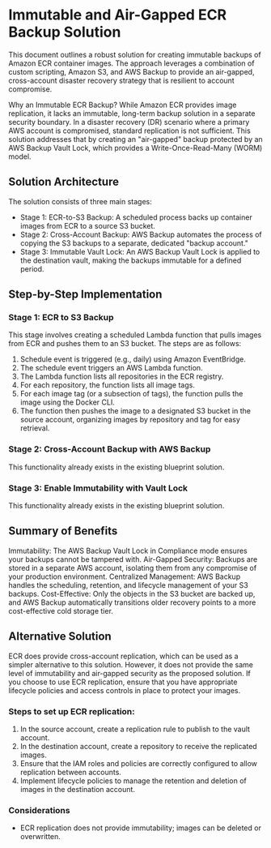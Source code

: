 # Immutable and Air-Gapped ECR Backup Solution

This document outlines a robust solution for creating immutable backups of Amazon ECR container images. The approach leverages a combination of custom scripting, Amazon S3, and AWS Backup to provide an air-gapped, cross-account disaster recovery strategy that is resilient to account compromise.

Why an Immutable ECR Backup?
While Amazon ECR provides image replication, it lacks an immutable, long-term backup solution in a separate security boundary. In a disaster recovery (DR) scenario where a primary AWS account is compromised, standard replication is not sufficient. This solution addresses that by creating an "air-gapped" backup protected by an AWS Backup Vault Lock, which provides a Write-Once-Read-Many (WORM) model.

## Solution Architecture

The solution consists of three main stages:

* Stage 1: ECR-to-S3 Backup: A scheduled process backs up container images from ECR to a source S3 bucket.
* Stage 2: Cross-Account Backup: AWS Backup automates the process of copying the S3 backups to a separate, dedicated "backup account."
* Stage 3: Immutable Vault Lock: An AWS Backup Vault Lock is applied to the destination vault, making the backups immutable for a defined period.

## Step-by-Step Implementation

### Stage 1: ECR to S3 Backup

This stage involves creating a scheduled Lambda function that pulls images from ECR and pushes them to an S3 bucket. The steps are as follows:
1. Schedule event is triggered (e.g., daily) using Amazon EventBridge.
2. The schedule event triggers an AWS Lambda function.
3. The Lambda function lists all repositories in the ECR registry.
4. For each repository, the function lists all image tags.
5. For each image tag (or a subsection of tags), the function pulls the image using the Docker CLI.
6. The function then pushes the image to a designated S3 bucket in the source account, organizing images by repository and tag for easy retrieval.


### Stage 2: Cross-Account Backup with AWS Backup

This functionality already exists in the existing blueprint solution.

### Stage 3: Enable Immutability with Vault Lock

This functionality already exists in the existing blueprint solution.

## Summary of Benefits

Immutability: The AWS Backup Vault Lock in Compliance mode ensures your backups cannot be tampered with.
Air-Gapped Security: Backups are stored in a separate AWS account, isolating them from any compromise of your production environment.
Centralized Management: AWS Backup handles the scheduling, retention, and lifecycle management of your S3 backups.
Cost-Effective: Only the objects in the S3 bucket are backed up, and AWS Backup automatically transitions older recovery points to a more cost-effective cold storage tier.


## Alternative Solution

ECR does provide cross-account replication, which can be used as a simpler alternative to this solution. However, it does not provide the same level of immutability and air-gapped security as the proposed solution. If you choose to use ECR replication, ensure that you have appropriate lifecycle policies and access controls in place to protect your images.

### Steps to set up ECR replication:

1. In the source account, create a replication rule to publish to the vault account.
2. In the destination account, create a repository to receive the replicated images.
3. Ensure that the IAM roles and policies are correctly configured to allow replication between accounts.
4. Implement lifecycle policies to manage the retention and deletion of images in the destination account.

### Considerations

* ECR replication does not provide immutability; images can be deleted or overwritten.
